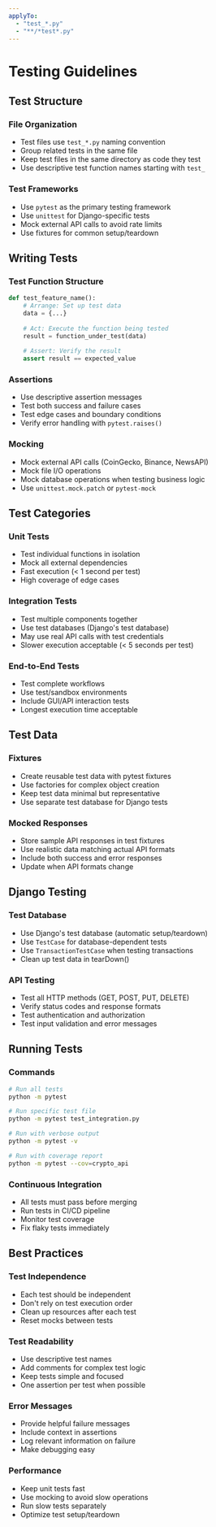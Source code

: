 ```yaml
---
applyTo:
  - "test_*.py"
  - "**/*test*.py"
---
```


# Testing Guidelines

## Test Structure

### File Organization
- Test files use `test_*.py` naming convention
- Group related tests in the same file
- Keep test files in the same directory as code they test
- Use descriptive test function names starting with `test_`

### Test Frameworks
- Use `pytest` as the primary testing framework
- Use `unittest` for Django-specific tests
- Mock external API calls to avoid rate limits
- Use fixtures for common setup/teardown

## Writing Tests

### Test Function Structure
```python
def test_feature_name():
    # Arrange: Set up test data
    data = {...}
    
    # Act: Execute the function being tested
    result = function_under_test(data)
    
    # Assert: Verify the result
    assert result == expected_value
```

### Assertions
- Use descriptive assertion messages
- Test both success and failure cases
- Test edge cases and boundary conditions
- Verify error handling with `pytest.raises()`

### Mocking
- Mock external API calls (CoinGecko, Binance, NewsAPI)
- Mock file I/O operations
- Mock database operations when testing business logic
- Use `unittest.mock.patch` or `pytest-mock`

## Test Categories

### Unit Tests
- Test individual functions in isolation
- Mock all external dependencies
- Fast execution (< 1 second per test)
- High coverage of edge cases

### Integration Tests
- Test multiple components together
- Use test databases (Django's test database)
- May use real API calls with test credentials
- Slower execution acceptable (< 5 seconds per test)

### End-to-End Tests
- Test complete workflows
- Use test/sandbox environments
- Include GUI/API interaction tests
- Longest execution time acceptable

## Test Data

### Fixtures
- Create reusable test data with pytest fixtures
- Use factories for complex object creation
- Keep test data minimal but representative
- Use separate test database for Django tests

### Mocked Responses
- Store sample API responses in test fixtures
- Use realistic data matching actual API formats
- Include both success and error responses
- Update when API formats change

## Django Testing

### Test Database
- Use Django's test database (automatic setup/teardown)
- Use `TestCase` for database-dependent tests
- Use `TransactionTestCase` when testing transactions
- Clean up test data in tearDown()

### API Testing
- Test all HTTP methods (GET, POST, PUT, DELETE)
- Verify status codes and response formats
- Test authentication and authorization
- Test input validation and error messages

## Running Tests

### Commands
```bash
# Run all tests
python -m pytest

# Run specific test file
python -m pytest test_integration.py

# Run with verbose output
python -m pytest -v

# Run with coverage report
python -m pytest --cov=crypto_api
```

### Continuous Integration
- All tests must pass before merging
- Run tests in CI/CD pipeline
- Monitor test coverage
- Fix flaky tests immediately

## Best Practices

### Test Independence
- Each test should be independent
- Don't rely on test execution order
- Clean up resources after each test
- Reset mocks between tests

### Test Readability
- Use descriptive test names
- Add comments for complex test logic
- Keep tests simple and focused
- One assertion per test when possible

### Error Messages
- Provide helpful failure messages
- Include context in assertions
- Log relevant information on failure
- Make debugging easy

### Performance
- Keep unit tests fast
- Use mocking to avoid slow operations
- Run slow tests separately
- Optimize test setup/teardown
